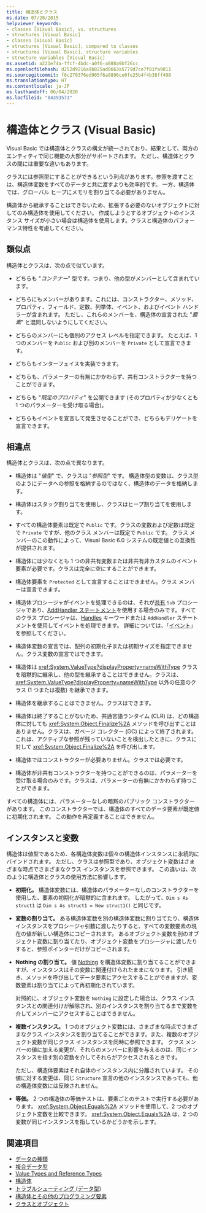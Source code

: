 ```yaml
---
title: 構造体とクラス
ms.date: 07/20/2015
helpviewer_keywords:
- classes [Visual Basic], vs. structures
- structures [Visual Basic]
- classes [Visual Basic]
- structures [Visual Basic], compared to classes
- structures [Visual Basic], structure variables
- structure variables [Visual Basic]
ms.assetid: a221e74a-ffcf-4bdc-a0f6-a088a9bf26cc
ms.openlocfilehash: d252d9216a9b825ad0663a5779d7ce7f81fa9011
ms.sourcegitcommit: f8c270376ed905f6a8896ce0fe25b4f4b38ff498
ms.translationtype: HT
ms.contentlocale: ja-JP
ms.lasthandoff: 06/04/2020
ms.locfileid: "84393573"
---
```

# <a name="structures-and-classes-visual-basic"></a>構造体とクラス (Visual Basic)
Visual Basic では構造体とクラスの構文が統一されており、結果として、両方のエンティティで同じ機能の大部分がサポートされます。 ただし、構造体とクラスの間には重要な違いもあります。  
  
 クラスには参照型にすることができるという利点があります。参照を渡すことは、構造体変数をすべてのデータと共に渡すよりも効率的です。 一方、構造体では、グローバル ヒープにメモリを割り当てる必要がありません。  
  
 構造体から継承することはできないため、拡張する必要のないオブジェクトに対してのみ構造体を使用してください。 作成しようとするオブジェクトのインスタンス サイズが小さい場合は構造体を使用します。クラスと構造体のパフォーマンス特性を考慮してください。  
  
## <a name="similarities"></a>類似点  
 構造体とクラスは、次の点で似ています。  
  
- どちらも "*コンテナー*" 型です。つまり、他の型がメンバーとして含まれています。  
  
- どちらにもメンバーがあります。これには、コンストラクター、メソッド、プロパティ、フィールド、定数、列挙体、イベント、およびイベント ハンドラーが含まれます。 ただし、これらのメンバーを、構造体の宣言された "*要素*" と混同しないようにしてください。  
  
- どちらのメンバーにも個別のアクセス レベルを指定できます。 たとえば、1 つのメンバーを `Public` および別のメンバーを `Private` として宣言できます。  
  
- どちらもインターフェイスを実装できます。  
  
- どちらも、パラメーターの有無にかかわらず、共有コンストラクターを持つことができます。  
  
- どちらも "*既定のプロパティ*" を公開できます (そのプロパティが少なくとも 1 つのパラメーターを受け取る場合)。  
  
- どちらもイベントを宣言して発生させることができ、どちらもデリゲートを宣言できます。  
  
## <a name="differences"></a>相違点  
 構造体とクラスは、次の点で異なります。  
  
- 構造体は "*値型*" で、クラスは "*参照型*" です。 構造体型の変数は、クラス型のようにデータへの参照を格納するのではなく、構造体のデータを格納します。  
  
- 構造体はスタック割り当てを使用し、クラスはヒープ割り当てを使用します。  
  
- すべての構造体要素は既定で `Public` です。クラスの変数および定数は既定で `Private` ですが、他のクラス メンバーは既定で `Public` です。 クラス メンバーのこの動作によって、Visual Basic 6.0 システムの既定値との互換性が提供されます。  
  
- 構造体には少なくとも 1 つの非共有変数または非共有非カスタムのイベント要素が必要です。クラスは完全に空にすることができます。  
  
- 構造体要素を `Protected` として宣言することはできません。クラス メンバーは宣言できます。  
  
- 構造体プロシージャがイベントを処理できるのは、それが[共有](../../../language-reference/modifiers/shared.md) `Sub` プロシージャであり、[AddHandler ステートメント](../../../language-reference/statements/addhandler-statement.md)を使用する場合のみです。すべてのクラス プロシージャは、[Handles](../../../language-reference/statements/handles-clause.md) キーワードまたは `AddHandler` ステートメントを使用してイベントを処理できます。 詳細については、「[イベント](../events/index.md)」を参照してください。  
  
- 構造体変数の宣言では、配列の初期化子または初期サイズを指定できません。クラス変数の宣言ではできます。  
  
- 構造体は <xref:System.ValueType?displayProperty=nameWithType> クラスを暗黙的に継承し、他の型を継承することはできません。クラスは、<xref:System.ValueType?displayProperty=nameWithType> 以外の任意のクラス (1 つまたは複数) を継承できます。  
  
- 構造体を継承することはできません。クラスはできます。  
  
- 構造体は終了することがないため、共通言語ランタイム (CLR) は、どの構造体に対しても <xref:System.Object.Finalize%2A> メソッドを呼び出すことはありません。クラスは、ガベージ コレクター (GC) によって終了されます。これは、アクティブな参照が残っていないことを検出したときに、クラスに対して <xref:System.Object.Finalize%2A> を呼び出します。  
  
- 構造体ではコンストラクターが必要ありません。クラスでは必要です。  
  
- 構造体が非共有コンストラクターを持つことができるのは、パラメーターを受け取る場合のみです。クラスは、パラメーターの有無にかかわらず持つことができます。  
  
 すべての構造体には、パラメーターなしの暗黙のパブリック コンストラクターがあります。 このコンストラクターでは、構造体のすべてのデータ要素が既定値に初期化されます。 この動作を再定義することはできません。  
  
## <a name="instances-and-variables"></a>インスタンスと変数  
 構造体は値型であるため、各構造体変数は個々の構造体インスタンスに永続的にバインドされます。 ただし、クラスは参照型であり、オブジェクト変数はさまざまな時点でさまざまなクラス インスタンスを参照できます。 この違いは、次のように構造体とクラスの使用方法に影響します。  
  
- **初期化。** 構造体変数には、構造体のパラメーターなしのコンストラクターを使用した、要素の初期化が暗黙的に含まれます。 したがって、`Dim s As struct1` は `Dim s As struct1 = New struct1()` と同じです。  
  
- **変数の割り当て。** ある構造体変数を別の構造体変数に割り当てたり、構造体インスタンスをプロシージャ引数に渡したりすると、すべての変数要素の現在の値が新しい構造体にコピーされます。 あるオブジェクト変数を別のオブジェクト変数に割り当てたり、オブジェクト変数をプロシージャに渡したりすると、参照ポインターだけがコピーされます。  
  
- **Nothing の割り当て。** 値 [Nothing](../../../language-reference/nothing.md) を構造体変数に割り当てることができますが、インスタンスはその変数に関連付けられたままになります。 引き続き、メソッドを呼び出してデータ要素にアクセスすることができますが、変数要素は割り当てによって再初期化されています。  
  
     対照的に、オブジェクト変数を `Nothing` に設定した場合は、クラス インスタンスとの関連付けが解除され、別のインスタンスを割り当てるまで変数を介してメンバーにアクセスすることはできません。  
  
- **複数インスタンス。** 1 つのオブジェクト変数には、さまざまな時点でさまざまなクラス インスタンスを割り当てることができます。また、複数のオブジェクト変数が同じクラス インスタンスを同時に参照できます。 クラス メンバーの値に加える変更が、それらのメンバーに影響を与えるのは、同じインスタンスを指す別の変数を介してそれらがアクセスされるときです。  
  
     ただし、構造体要素はそれ自体のインスタンス内に分離されています。 その値に対する変更は、同じ `Structure` 宣言の他のインスタンスであっても、他の構造体変数には反映されません。  
  
- **等価。** 2 つの構造体の等価テストは、要素ごとのテストで実行する必要があります。 <xref:System.Object.Equals%2A> メソッドを使用して、2 つのオブジェクト変数を比較できます。 <xref:System.Object.Equals%2A> は、2 つの変数が同じインスタンスを指しているかどうかを示します。  
  
## <a name="see-also"></a>関連項目

- [データの種類](index.md)
- [複合データ型](composite-data-types.md)
- [Value Types and Reference Types](value-types-and-reference-types.md)
- [構造体](structures.md)
- [トラブルシューティング (データ型)](troubleshooting-data-types.md)
- [構造体とその他のプログラミング要素](structures-and-other-programming-elements.md)
- [クラスとオブジェクト](../objects-and-classes/index.md)
